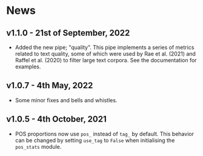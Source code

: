 # News

## v1.1.0 - 21st of September, 2022
- Added the new pipe; "quality". This pipe implements a series of metrics related to text quality, some of which were used by Rae et al. (2021) and Raffel et al. (2020) to filter large text corpora. See the documentation for examples.

## v1.0.7 - 4th May, 2022
- Some minor fixes and bells and whistles.

## v1.0.5 - 4th October, 2021
- POS proportions now use `pos_` instead of `tag_` by default. This behavior can be changed by setting `use_tag` to `False` when initialising the `pos_stats` module. 